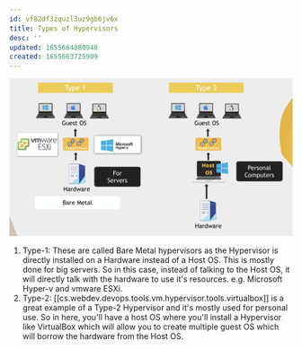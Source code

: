 ```yaml
---
id: vf82df3zquzl3uz9gb6jv6x
title: Types of Hypervisors
desc: ''
updated: 1655664880948
created: 1655663725909
---
```


![Different Types of VM](/assets/images/2022-06-19-21-30-10.png)

1. Type-1: These are called Bare Metal hypervisors as the Hypervisor is directly installed on a Hardware instead of a Host OS. This is mostly done for big servers. So in this case, instead of talking to the Host OS, it will directly talk with the hardware to use it's resources. e.g. Microsoft Hyper-v and vmware ESXi.
2. Type-2: [[cs.webdev.devops.tools.vm.hypervisor.tools.virtualbox]] is a great example of a Type-2 Hypervisor and it's mostly used for personal use. So in here, you'll have a host OS where you'll install a Hypervisor like VirtualBox which will allow you to create multiple guest OS which will borrow the hardware from the Host OS.
